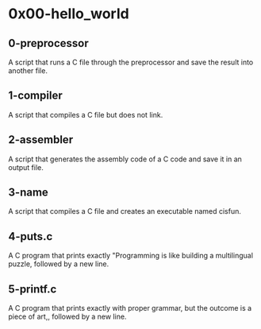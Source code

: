 # 0x00-hello_world
## 0-preprocessor
A script that runs a C file through the preprocessor and save the result into another file.
## 1-compiler
A script that compiles a C file but does not link.
## 2-assembler
A script that generates the assembly code of a C code and save it in an output file.
## 3-name
A script that compiles a C file and creates an executable named cisfun.
## 4-puts.c
A C program that prints exactly "Programming is like building a multilingual puzzle, followed by a new line.
## 5-printf.c
A C program that prints exactly with proper grammar, but the outcome is a piece of art,, followed by a new line.
